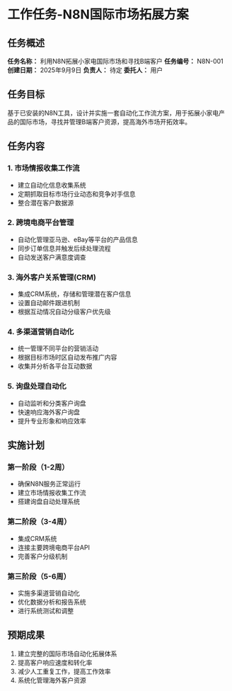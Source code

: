 # 工作任务-N8N国际市场拓展方案

## 任务概述
**任务名称：** 利用N8N拓展小家电国际市场和寻找B端客户
**任务编号：** N8N-001
**创建日期：** 2025年9月9日
**负责人：** 待定
**委托人：** 用户

## 任务目标
基于已安装的N8N工具，设计并实施一套自动化工作流方案，用于拓展小家电产品的国际市场，寻找并管理B端客户资源，提高海外市场开拓效率。

## 任务内容

### 1. 市场情报收集工作流
- 建立自动化信息收集系统
- 定期抓取目标市场行业动态和竞争对手信息
- 整合潜在客户数据源

### 2. 跨境电商平台管理
- 自动化管理亚马逊、eBay等平台的产品信息
- 同步订单信息并触发后续处理流程
- 自动发送客户满意度调查

### 3. 海外客户关系管理(CRM)
- 集成CRM系统，存储和管理潜在客户信息
- 设置自动邮件跟进机制
- 根据互动情况自动分级客户优先级

### 4. 多渠道营销自动化
- 统一管理不同平台的营销活动
- 根据目标市场时区自动发布推广内容
- 收集并分析各平台互动数据

### 5. 询盘处理自动化
- 自动监听和分类客户询盘
- 快速响应海外客户询盘
- 提升专业形象和响应效率

## 实施计划

### 第一阶段（1-2周）
- 确保N8N服务正常运行
- 建立市场情报收集工作流
- 搭建询盘自动处理系统

### 第二阶段（3-4周）
- 集成CRM系统
- 连接主要跨境电商平台API
- 完善客户分级机制

### 第三阶段（5-6周）
- 实施多渠道营销自动化
- 优化数据分析和报告系统
- 进行系统测试和调整

## 预期成果
1. 建立完整的国际市场自动化拓展体系
2. 提高客户响应速度和转化率
3. 减少人工重复工作，提高工作效率
4. 系统化管理海外客户资源